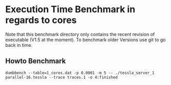 # Execution Time Benchmark in regards to cores

Note that this benchmark directory only contains the recent revision of executable (V1.5 at the moment).
To benchmark older Versions use git to go back in time.

## Howto Benchmark

    dumbbench --table=1_cores.dat -p 0.0001 -m 5 -- ./tessla_server_1 parallel-16.tessla --trace traces.1 -o 4:finished

